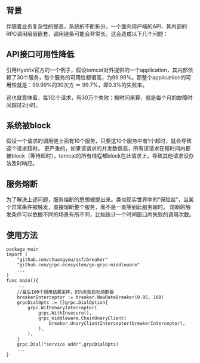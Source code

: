 ﻿背景
--

伴随着业务复杂性的提高，系统的不断拆分，一个面向用户端的API，其内部的RPC调用层层嵌套，调用链条可能会非常长。这会造成以下几个问题：

API接口可用性降低
----------

引用Hystrix官方的一个例子，假设tomcat对外提供的一个application，其内部依赖了30个服务，每个服务的可用性都很高，为99.99%。那整个applicatiion的可用性就是：99.99%的30次方 ＝ 99.7%，即0.3%的失败率。

这也就意味着，每1亿个请求，有30万个失败；按时间来算，就是每个月的故障时间超过2小时。

系统被block
--------

假设一个请求的调用链上面有10个服务，只要这10个服务中有1个超时，就会导致这个请求超时。 
更严重的，如果该请求的并发数很高，所有该请求在短时间内都被block（等待超时），tomcat的所有线程都block在此请求上，导致其他请求没办法及时响应。

服务熔断
----

为了解决上述问题，服务熔断的思想被提出来。类似现实世界中的“保险丝”，当某个异常条件被触发，直接熔断整个服务，而不是一直等到此服务超时。 
熔断的触发条件可以依据不同的场景有所不同，比如统计一个时间窗口内失败的调用次数。

使用方法
-----
    package main
    import (
        "github.com/chuangyou/qsf/breaker"
    	"github.com/grpc-ecosystem/go-grpc-middleware"
    	...
    )
    func main(){
        ...
        //最后100个调用结果采样，95%失败启动熔断器
        breakerInterceptor := breaker.NewRateBreaker(0.95, 100) 
        grpcDialOpts := []grpc.DialOption{
        	grpc.WithUnaryInterceptor(
        		grpc.WithInsecure(),
        		grpc_middleware.ChainUnaryClient(
        			breaker.UnaryClientInterceptor(breakerInterceptor),
        		),
        	),
        }
        grpc.Dial("service addr",grpcDialOpts)
        ...
    }




